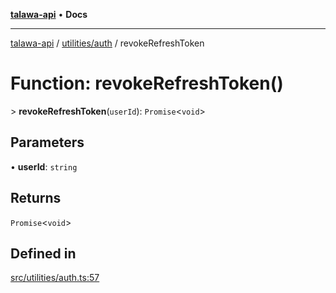 [**talawa-api**](../../../README.md) • **Docs**

***

[talawa-api](../../../modules.md) / [utilities/auth](../README.md) / revokeRefreshToken

# Function: revokeRefreshToken()

\> **revokeRefreshToken**(`userId`): `Promise`\<`void`\>

## Parameters

• **userId**: `string`

## Returns

`Promise`\<`void`\>

## Defined in

[src/utilities/auth.ts:57](https://github.com/PalisadoesFoundation/talawa-api/blob/2f8fb6988cd34004fbbf76550c8eef691b861a19/src/utilities/auth.ts#L57)
